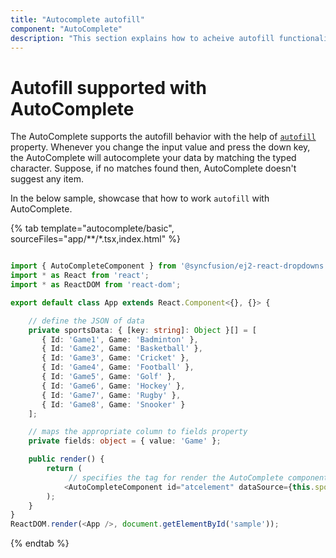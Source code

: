 ```yaml
---
title: "Autocomplete autofill"
component: "AutoComplete"
description: "This section explains how to acheive autofill functionality in autocomplete control."
---
```


# Autofill supported with AutoComplete

The AutoComplete supports the autofill behavior with the help of
[`autofill`](../../api/auto-complete/#autofill) property. Whenever you change the
input value and press the down key, the AutoComplete will autocomplete your data by matching the typed
character. Suppose, if no matches found then, AutoComplete doesn't suggest any item.

In the below sample, showcase that how to work `autofill` with AutoComplete.

{% tab template="autocomplete/basic", sourceFiles="app/**/*.tsx,index.html" %}

```typescript

import { AutoCompleteComponent } from '@syncfusion/ej2-react-dropdowns';
import * as React from 'react';
import * as ReactDOM from 'react-dom';

export default class App extends React.Component<{}, {}> {

    // define the JSON of data
    private sportsData: { [key: string]: Object }[] = [
       { Id: 'Game1', Game: 'Badminton' },
       { Id: 'Game2', Game: 'Basketball' },
       { Id: 'Game3', Game: 'Cricket' },
       { Id: 'Game4', Game: 'Football' },
       { Id: 'Game5', Game: 'Golf' },
       { Id: 'Game6', Game: 'Hockey' },
       { Id: 'Game7', Game: 'Rugby' },
       { Id: 'Game8', Game: 'Snooker' }
    ];

    // maps the appropriate column to fields property
    private fields: object = { value: 'Game' };

    public render() {
        return (
             // specifies the tag for render the AutoComplete component
            <AutoCompleteComponent id="atcelement" dataSource={this.sportsData} fields={this.fields} placeholder="Find a game" autofill={true} />
        );
    }
}
ReactDOM.render(<App />, document.getElementById('sample'));

```

{% endtab %}